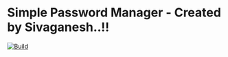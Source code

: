 # Simple Password Manager - Created by Sivaganesh..!!

[![Build](https://github.com/codetogrow2/simplepasswordmanager/actions/workflows/sonarcloudbuild.yml/badge.svg?branch=main)](https://github.com/codetogrow2/simplepasswordmanager/actions/workflows/sonarcloudbuild.yml)
